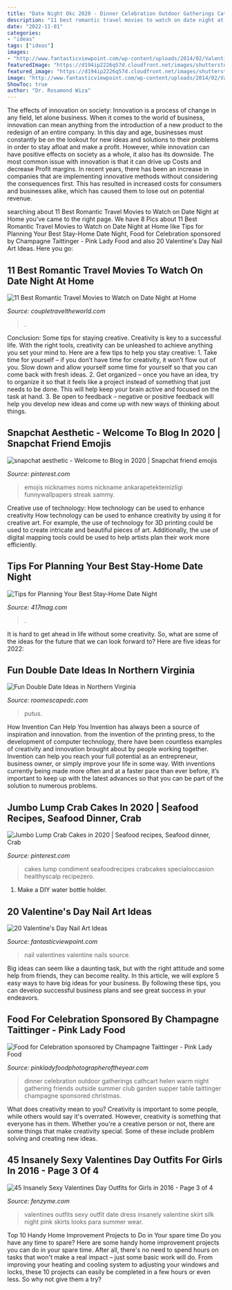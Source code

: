 ```yaml
---
title: "Date Night Okc 2020 - Dinner Celebration Outdoor Gatherings Cathcart Helen Warm Night Gathering Friends Outside Summer Club Garden Supper Table Taittinger Champagne Sponsored Christmas"
description: "11 best romantic travel movies to watch on date night at home"
date: "2022-11-01"
categories:
- "ideas"
tags: ["ideas"]
images:
- "http://www.fantasticviewpoint.com/wp-content/uploads/2014/02/Valentines-Nails-7.jpg"
featuredImage: "https://d194ip2226q57d.cloudfront.net/images/shutterstock_DateNightHome.original.jpg"
featured_image: "https://d194ip2226q57d.cloudfront.net/images/shutterstock_DateNightHome.original.jpg"
image: "http://www.fantasticviewpoint.com/wp-content/uploads/2014/02/Valentines-Nails-7.jpg"
ShowToc: true
author: "Dr. Rosamond Wiza"
---
```



The effects of innovation on society:
Innovation is a process of change in any field, let alone business. When it comes to the world of business, innovation can mean anything from the introduction of a new product to the redesign of an entire company. In this day and age, businesses must constantly be on the lookout for new ideas and solutions to their problems in order to stay afloat and make a profit.
However, while innovation can have positive effects on society as a whole, it also has its downside. The most common issue with innovation is that it can drive up Costs and decrease Profit margins. In recent years, there has been an increase in companies that are implementing innovative methods without considering the consequences first. This has resulted in increased costs for consumers and businesses alike, which has caused them to lose out on potential revenue.

	

		
searching about 11 Best Romantic Travel Movies to Watch on Date Night at Home you've came to the right page. We have 8 Pics about 11 Best Romantic Travel Movies to Watch on Date Night at Home like Tips for Planning Your Best Stay-Home Date Night, Food for Celebration sponsored by Champagne Taittinger - Pink Lady Food and also 20 Valentine&#039;s Day Nail Art Ideas. Here you go:
		
    
## 11 Best Romantic Travel Movies To Watch On Date Night At Home

<img loading=lazy src="https://coupletraveltheworld.com/wp-content/uploads/2020/03/romantic-travel-movies-scaled.jpg" onerror="this.onerror=null;this.src='https://tse3.mm.bing.net/th?id=OIP.RLbjtAbBotBNn7TAl9iNcQHaE8&amp;pid=15.1';" alt="11 Best Romantic Travel Movies to Watch on Date Night at Home">

_Source: coupletraveltheworld.com_

>. 

	

Conclusion: Some tips for staying creative.
Creativity is key to a successful life. With the right tools, creativity can be unleashed to achieve anything you set your mind to. Here are a few tips to help you stay creative: 1. Take time for yourself – if you don’t have time for creativity, it won’t flow out of you. Slow down and allow yourself some time for yourself so that you can come back with fresh ideas. 2. Get organized – once you have an idea, try to organize it so that it feels like a project instead of something that just needs to be done. This will help keep your brain active and focused on the task at hand. 3. Be open to feedback – negative or positive feedback will help you develop new ideas and come up with new ways of thinking about things.
    
## Snapchat Aesthetic - Welcome To Blog In 2020 | Snapchat Friend Emojis

<img loading=lazy src="https://i.pinimg.com/736x/3e/eb/27/3eeb27c333e2abbbf46615190de257df.jpg" onerror="this.onerror=null;this.src='https://tse3.mm.bing.net/th?id=OIP.S4DratoW4MnUThQ4WJDsJwHaNK&amp;pid=15.1';" alt="snapchat aesthetic - Welcome to Blog in 2020 | Snapchat friend emojis">

_Source: pinterest.com_

>emojis nicknames noms nickname ankarapetektemizligi funnywallpapers streak sammy. 

	

Creative use of technology: How technology can be used to enhance creativity
How technology can be used to enhance creativity by using it for creative art. For example, the use of technology for 3D printing could be used to create intricate and beautiful pieces of art. Additionally, the use of digital mapping tools could be used to help artists plan their work more efficiently.

    
## Tips For Planning Your Best Stay-Home Date Night

<img loading=lazy src="https://d194ip2226q57d.cloudfront.net/images/shutterstock_DateNightHome.original.jpg" onerror="this.onerror=null;this.src='https://tse1.mm.bing.net/th?id=OIP.GPjlGui8Sb1Sh1rBGmuFIwHaEt&amp;pid=15.1';" alt="Tips for Planning Your Best Stay-Home Date Night">

_Source: 417mag.com_

>. 

	

It is hard to get ahead in life without some creativity. So, what are some of the ideas for the future that we can look forward to? Here are five ideas for 2022: 

    
## Fun Double Date Ideas In Northern Virginia

<img loading=lazy src="http://roomescapedc.com/wp-content/uploads/2019/02/a-group-of-college-students-at-a-restaurant-searching-for-double-date-ideas-in-Northern-Virginia.jpg" onerror="this.onerror=null;this.src='https://tse4.mm.bing.net/th?id=OIP.DnMiBJxcLZ-z9UmLWB4AfAHaDt&amp;pid=15.1';" alt="Fun Double Date Ideas in Northern Virginia">

_Source: roomescapedc.com_

>putus. 

	

How Invention Can Help You
Invention has always been a source of inspiration and innovation. from the invention of the printing press, to the development of computer technology, there have been countless examples of creativity and innovation brought about by people working together. Invention can help you reach your full potential as an entrepreneur, business owner, or simply improve your life in some way. With inventions currently being made more often and at a faster pace than ever before, it’s important to keep up with the latest advances so that you can be part of the solution to numerous problems.

    
## Jumbo Lump Crab Cakes In 2020 | Seafood Recipes, Seafood Dinner, Crab

<img loading=lazy src="https://i.pinimg.com/736x/31/ec/22/31ec22595fea65be425b7abdee05725c.jpg" onerror="this.onerror=null;this.src='https://tse2.mm.bing.net/th?id=OIP.k6uPFp2YEdOMbJNe8265RQHaKG&amp;pid=15.1';" alt="Jumbo Lump Crab Cakes in 2020 | Seafood recipes, Seafood dinner, Crab">

_Source: pinterest.com_

>cakes lump condiment seafoodrecipes crabcakes specialoccasion healthyscalp recipezero. 

	

1. Make a DIY water bottle holder.

    
## 20 Valentine&#039;s Day Nail Art Ideas

<img loading=lazy src="http://www.fantasticviewpoint.com/wp-content/uploads/2014/02/Valentines-Nails-7.jpg" onerror="this.onerror=null;this.src='https://tse2.mm.bing.net/th?id=OIP.18SMYUflc5JVD9rm4NZnEgHaJ7&amp;pid=15.1';" alt="20 Valentine&#039;s Day Nail Art Ideas">

_Source: fantasticviewpoint.com_

>nail valentines valentine nails source. 

	

Big ideas can seem like a daunting task, but with the right attitude and some help from friends, they can become reality. In this article, we will explore 5 easy ways to have big ideas for your business. By following these tips, you can develop successful business plans and see great success in your endeavors.

    
## Food For Celebration Sponsored By Champagne Taittinger - Pink Lady Food

<img loading=lazy src="https://www.pinkladyfoodphotographeroftheyear.com/media/helen_cathcart_supper_club.jpg" onerror="this.onerror=null;this.src='https://tse4.mm.bing.net/th?id=OIP.qCGEjQiTp2y0_YQC83yLqwHaLG&amp;pid=15.1';" alt="Food for Celebration sponsored by Champagne Taittinger - Pink Lady Food">

_Source: pinkladyfoodphotographeroftheyear.com_

>dinner celebration outdoor gatherings cathcart helen warm night gathering friends outside summer club garden supper table taittinger champagne sponsored christmas. 

	

What does creativity mean to you?
Creativity is important to some people, while others would say it's overrated. However, creativity is something that everyone has in them. Whether you're a creative person or not, there are some things that make creativity special. Some of these include problem solving and creating new ideas.

    
## 45 Insanely Sexy Valentines Day Outfits For Girls In 2016 - Page 3 Of 4

<img loading=lazy src="http://fenzyme.com/wp-content/uploads/2015/01/Sexy-Valentines-Day-Outfits-for-Girls56.jpg" onerror="this.onerror=null;this.src='https://tse4.mm.bing.net/th?id=OIP.0OkETLoArlhZveocOVcFagHaLH&amp;pid=15.1';" alt="45 Insanely Sexy Valentines Day Outfits for Girls in 2016 - Page 3 of 4">

_Source: fenzyme.com_

>valentines outfits sexy outfit date dress insanely valentine skirt silk night pink skirts looks para summer wear. 

	

Top 10 Handy Home Improvement Projects to Do in Your spare time
Do you have any time to spare? Here are some handy home improvement projects you can do in your spare time. After all, there's no need to spend hours on tasks that won't make a real impact – just some basic work will do. From improving your heating and cooling system to adjusting your windows and locks, these 10 projects can easily be completed in a few hours or even less. So why not give them a try?


